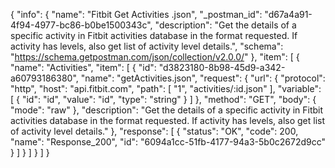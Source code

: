 {
  "info": {
    "name": "Fitbit Get Activities .json",
    "_postman_id": "d67a4a91-4f94-4977-bc86-b0be1500343c",
    "description": "Get the details of a specific activity in Fitbit activities database in the format requested. If activity has levels, also get list of activity level details.",
    "schema": "https://schema.getpostman.com/json/collection/v2.0.0/"
  },
  "item": [
    {
      "name": "Activities",
      "item": [
        {
          "id": "d3823180-8b98-45d9-a342-a60793186380",
          "name": "getActivities.json",
          "request": {
            "url": {
              "protocol": "http",
              "host": "api.fitbit.com",
              "path": [
                "1",
                "activities/:id.json"
              ],
              "variable": [
                {
                  "id": "id",
                  "value": "id",
                  "type": "string"
                }
              ]
            },
            "method": "GET",
            "body": {
              "mode": "raw"
            },
            "description": "Get the details of a specific activity in Fitbit activities database in the format requested. If activity has levels, also get list of activity level details."
          },
          "response": [
            {
              "status": "OK",
              "code": 200,
              "name": "Response_200",
              "id": "6094a1cc-51fb-4177-94a3-5b0c2672d9cc"
            }
          ]
        }
      ]
    }
  ]
}